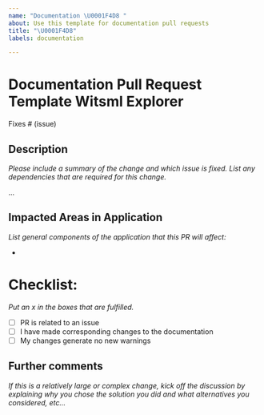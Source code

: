 ```yaml
---
name: "Documentation \U0001F4D8 "
about: Use this template for documentation pull requests
title: "\U0001F4D8"
labels: documentation

---
```


# Documentation Pull Request Template Witsml Explorer
Fixes # (issue)

## Description
_Please include a summary of the change and which issue is fixed. List any dependencies that are required for this change._

...

## Impacted Areas in Application
_List general components of the application that this PR will affect:_

*

# Checklist:
_Put an x in the boxes that are fulfilled._

- [ ] PR is related to an issue
- [ ] I have made corresponding changes to the documentation
- [ ] My changes generate no new warnings

## Further comments
_If this is a relatively large or complex change, kick off the discussion by explaining why you chose the solution you did and what alternatives you considered, etc..._
